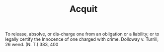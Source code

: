 ---
title: Acquit
letter: A
permalink: "/definitions/acquit.html"
body: To release, absolve, or dis-charge one from an obligation or a liability; or
  to legally certify the lnnocence of one charged with crime. Dolloway v. Turrill,
  26 wend. (N. T.) 383, 400
published_at: '2018-07-07'
source: Black's Law Dictionary
layout: post
---